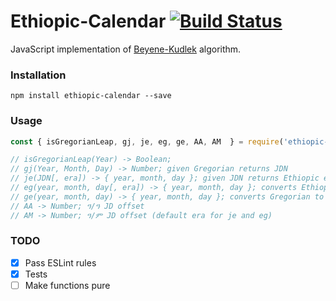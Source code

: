 # Ethiopic-Calendar [![Build Status](https://travis-ci.org/utopiaio/Ethiopic-Calendar.svg?branch=master)](https://travis-ci.org/utopiaio/Ethiopic-Calendar)

JavaScript implementation of [Beyene-Kudlek](http://geez.org/Calendars/) algorithm.

### Installation
`npm install ethiopic-calendar --save`

### Usage
```javascript
const { isGregorianLeap, gj, je, eg, ge, AA, AM  } = require('ethiopic-calendar');

// isGregorianLeap(Year) -> Boolean;
// gj(Year, Month, Day) -> Number; given Gregorian returns JDN
// je(JDN[, era]) -> { year, month, day }; given JDN returns Ethiopic equivalent
// eg(year, month, day[, era]) -> { year, month, day }; converts Ethiopic to Gregorian
// ge(year, month, day) -> { year, month, day }; converts Gregorian to Ethiopic
// AA -> Number; ዓ/ዓ JD offset
// AM -> Number; ዓ/ም JD offset (default era for je and eg)
```

### TODO
- [X] Pass ESLint rules
- [X] Tests
- [ ] Make functions pure
